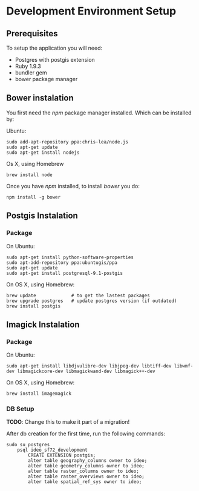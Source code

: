 # Development Environment Setup

## Prerequisites

To setup the application you will need:

 * Postgres with postgis extension
 * Ruby 1.9.3
 * bundler gem
 * bower package manager
 
## Bower instalation

You first need the *npm* package manager installed. Which can be installed by:

Ubuntu:

    sudo add-apt-repository ppa:chris-lea/node.js
    sudo apt-get update
    sudo apt-get install nodejs
    
Os X, using Homebrew

    brew install node
    

Once you have *npm* installed,  to install *bower* you do:

    npm install -g bower 
 
## Postgis Instalation

### Package

On Ubuntu:

    sudo apt-get install python-software-properties
    sudo apt-add-repository ppa:ubuntugis/ppa
    sudo apt-get update
    sudo apt-get install postgresql-9.1-postgis

On OS X, using Homebrew: 

    brew update             # to get the lastest packages
    brew upgrade postgres   # update postgres version (if outdated)
    brew install postgis

## Imagick Instalation

### Package

On Ubuntu:

    sudo apt-get install libdjvulibre-dev libjpeg-dev libtiff-dev libwmf-dev libmagickcore-dev libmagickwand-dev libmagick++-dev

On OS X, using Homebrew:

    brew install imagemagick

### DB Setup

**TODO**: Change this to make it part of a migration!

After db creation for the first time, run the following commands:

	sudo su postgres
		psql ideo_sf72_development
			CREATE EXTENSION postgis;
			alter table geography_columns owner to ideo;
			alter table geometry_columns owner to ideo;
			alter table raster_columns owner to ideo;
			alter table raster_overviews owner to ideo;
			alter table spatial_ref_sys owner to ideo;

